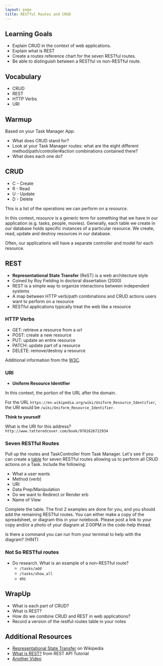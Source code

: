 ```yaml
---
layout: page
title: RESTful Routes and CRUD
---
```


## Learning Goals

* Explain CRUD in the context of web applications.
* Explain what is REST
* Create a routes reference chart for the seven RESTful routes.
* Be able to distinguish between a RESTful vs non-RESTful route.

## Vocabulary
* CRUD
* REST
* HTTP Verbs
* URI

## Warmup

Based on your Task Manager App:

* What does CRUD stand for?
* Look at your Task Manager routes: what are the eight different method/path/controller#action combinations contained there?
* What does each one do?

## CRUD

* C - Create
* R - Read
* U - Update
* D - Delete

This is a list of the operations we can perform on a _resource_.

In this context, _resource_ is a generic term for something that we have in our application (e.g. tasks, people, movies). Generally, each table we create in our database holds specific instances of a particular resource. We create, read, update and destroy resources in our database.

Often, our applications will have a separate controller and model for each resource.

## REST

* **Representational State Transfer** (ReST) is a web architecture style
* Coined by Roy Fielding in doctoral dissertation (2000)
* REST is a simple way to organize interactions between independent systems
* A map between HTTP verb/path combinations and CRUD actions users want to perform on a resource
* RESTful applications typically treat the web like a resource

### HTTP Verbs

* GET: retrieve a resource from a url
* POST: create a new resource
* PUT: update an entire resource
* PATCH: update part of a resource
* DELETE: remove/destroy a resource

Additional information from the [W3C](https://www.w3.org/Protocols/rfc2616/rfc2616-sec9.html).

### URI

* **Uniform Resource Identifier**

In this context, the portion of the URL after the domain.

For the URL `https://en.wikipedia.org/wiki/Uniform_Resource_Identifier`, the URI would be `/wiki/Uniform_Resource_Identifier`.

**Think to yourself**

What is the URI for this address? `http://www.tatteredcover.com/book/9781626722934`

### Seven RESTful Routes

Pull up the routes and TaskController from Task Manager. Let's see if you can create a [table](https://docs.google.com/spreadsheets/d/1AGjUE49UJajPEQHvh3plKjaem5RAGvuv5SNjZzvjD9U/edit?usp=sharing) for seven RESTful routes allowing us to perform all CRUD actions on a Task. Include the following:

* What a user wants
* Method (verb)
* URI
* Data Prep/Manipulation
* Do we want to Redirect or Render erb
* Name of View

Complete the table. The first 2 examples are done for you, and you should add the remaining RESTful routes. You can either make a copy of the spreadsheet, or diagram this in your notebook. Please post a link to your copy and/or a photo of your diagram at 2:00PM in the code-help thread.

Is there a command you can run from your terminal to help with the diagram? (HINT)


### Not So RESTful routes

* Do research. What is an example of a non-RESTful route?
  * `/tasks/add`
  * `/tasks/show_all`
  * etc


## WrapUp
* What is each part of CRUD?
* What is REST?
* How do we combine CRUD and REST in web applications?
* Record a version of the restful routes table in your notes

## Additional Resources

* [Representational State Transfer](https://en.wikipedia.org/wiki/Representational_state_transfer) on Wikipedia
* [What is REST?](http://www.restapitutorial.com/lessons/whatisrest.html) from REST API Tutorial
* [Another Video](https://www.youtube.com/watch?v=2zz_XvKTVxI)
